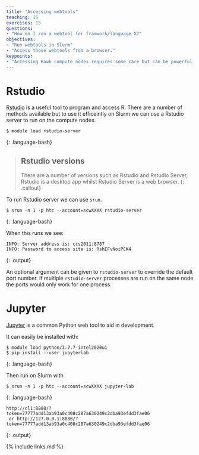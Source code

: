 ```yaml
---
title: "Accessing webtools"
teaching: 15
exercises: 15
questions:
- "How do I run a webtool for framwork/language X?"
objectives:
- "Run webtools in Slurm"
- "Access those webtools from a browser."
keypoints:
- "Accessing Hawk compute nodes requires some care but can be powerful in running some tools."
---
```


# Rstudio

[Rstudio](https://rstudio.com) is a useful tool to program and access R.  There are a number of methods available but to
use it efficeintly on Slurm we can use a Rstudio server to run on the compute nodes.

~~~
$ module load rstudio-server
~~~
{: .language-bash}

> ## Rstudio versions
>
> There are a number of versions such as Rstudio and Rstudio Server, Rstudio is
> a desktop app whilst Rstudio Server is a web browser.
{: .callout}

To run Rstudio server we can use `srun`. 
~~~
$ srun -n 1 -p htc --account=scwXXXX rstudio-server 
~~~
{: .language-bash}

When this runs we see:
~~~
INFO: Server address is: ccs2011:8787
INFO: Password to access site is: RshEFvNoiPEK4
~~~
{: .output}

An optional argument can be given to `rstudio-server` to override the default port number. If multiple `rstudio-server`
processes are run on the same node the ports would only work for one process.

# Jupyter

[Jupyter](https://jupyter.org/) is a common Python web tool to aid in development.

It can easily be installed with:

~~~
$ module load python/3.7.7-intel2020u1
$ pip install --user jupyterlab
~~~
{: .language-bash}

Then run on Slurm with

~~~
$ srun -n 1 -p htc --account=scwXXXX jupyter-lab
~~~
{: .language-bash}

~~~
http://cl1:8888/?token=77777add13ab93a0c408c287a630249c2dba93efdd3fae06
 or http://127.0.0.1:8888/?token=77777add13ab93a0c408c287a630249c2dba93efdd3fae06
~~~
{: .output}


{% include links.md %}


